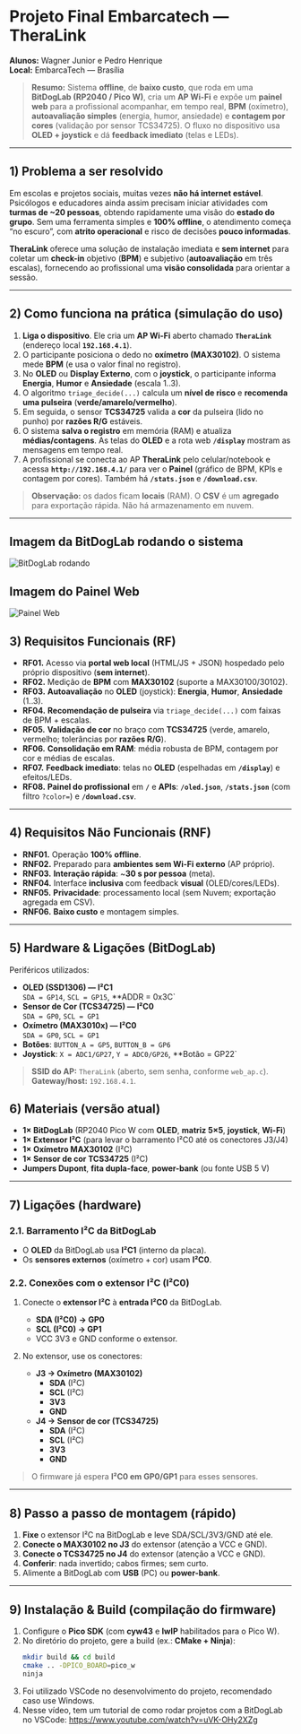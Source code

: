# Projeto Final Embarcatech — TheraLink
**Alunos:** Wagner Junior e Pedro Henrique  
**Local:** EmbarcaTech — Brasília

> **Resumo:** Sistema **offline**, de **baixo custo**, que roda em uma **BitDogLab (RP2040 / Pico W)**, cria um **AP Wi-Fi** e expõe um **painel web** para a profissional acompanhar, em tempo real, **BPM** (oxímetro), **autoavaliação simples** (energia, humor, ansiedade) e **contagem por cores** (validação por sensor TCS34725). O fluxo no dispositivo usa **OLED + joystick** e dá **feedback imediato** (telas e LEDs).

---

## 1) Problema a ser resolvido
Em escolas e projetos sociais, muitas vezes **não há internet estável**. Psicólogos e educadores ainda assim precisam iniciar atividades com **turmas de ~20 pessoas**, obtendo rapidamente uma visão do **estado do grupo**. Sem uma ferramenta simples e **100% offline**, o atendimento começa “no escuro”, com **atrito operacional** e risco de decisões **pouco informadas**.

**TheraLink** oferece uma solução de instalação imediata e **sem internet** para coletar um **check-in** objetivo (**BPM**) e subjetivo (**autoavaliação** em três escalas), fornecendo ao profissional uma **visão consolidada** para orientar a sessão.

---

## 2) Como funciona na prática (simulação do uso)
1. **Liga o dispositivo**. Ele cria um **AP Wi-Fi** aberto chamado **`TheraLink`** (endereço local **`192.168.4.1`**).  
2. O participante posiciona o dedo no **oxímetro (MAX30102)**. O sistema mede **BPM** (e usa o valor final no registro).  
3. No **OLED** ou **Display Externo**, com o **joystick**, o participante informa **Energia**, **Humor** e **Ansiedade** (escala 1..3).  
4. O algoritmo `triage_decide(...)` calcula um **nível de risco** e **recomenda uma pulseira** (**verde/amarelo/vermelho**).  
5. Em seguida, o sensor **TCS34725** valida a **cor** da pulseira (lido no punho) por **razões R/G** estáveis.  
6. O sistema **salva o registro** em memória (RAM) e atualiza **médias/contagens**. As telas do **OLED** e a rota web **`/display`** mostram as mensagens em tempo real.  
7. A profissional se conecta ao AP **TheraLink** pelo celular/notebook e acessa **`http://192.168.4.1/`** para ver o **Painel** (gráfico de BPM, KPIs e contagem por cores). Também há **`/stats.json`** e **`/download.csv`**.

> **Observação:** os dados ficam **locais** (RAM). O **CSV** é um **agregado** para exportação rápida. Não há armazenamento em nuvem.

---

## Imagem da BitDogLab rodando o sistema
![BitDogLab rodando](./etapa3/fotos/image.png "BitDogLab rodando")

## Imagem do Painel Web
![Painel Web](./etapa3/telas/painel.png "Painel Web")

## 3) Requisitos Funcionais (RF)
- **RF01.** Acesso via **portal web local** (HTML/JS + JSON) hospedado pelo próprio dispositivo (**sem internet**).  
- **RF02.** Medição de **BPM** com **MAX30102** (suporte a MAX30100/30102).  
- **RF03.** **Autoavaliação** no **OLED** (joystick): **Energia**, **Humor**, **Ansiedade** (1..3).  
- **RF04.** **Recomendação de pulseira** via `triage_decide(...)` com faixas de BPM + escalas.  
- **RF05.** **Validação de cor** no braço com **TCS34725** (verde, amarelo, vermelho; tolerâncias por **razões R/G**).  
- **RF06.** **Consolidação em RAM**: média robusta de BPM, contagem por cor e médias de escalas.  
- **RF07.** **Feedback imediato**: telas no **OLED** (espelhadas em **`/display`**) e efeitos/LEDs.  
- **RF08.** **Painel do profissional** em **`/`** e **APIs**: **`/oled.json`**, **`/stats.json`** (com filtro `?color=`) e **`/download.csv`**.

---

## 4) Requisitos Não Funcionais (RNF)
- **RNF01.** Operação **100% offline**.  
- **RNF02.** Preparado para **ambientes sem Wi-Fi externo** (AP próprio).  
- **RNF03.** **Interação rápida**: ~**30 s por pessoa** (meta).  
- **RNF04.** Interface **inclusiva** com feedback **visual** (OLED/cores/LEDs).  
- **RNF05.** **Privacidade**: processamento local (sem Nuvem; exportação agregada em CSV).  
- **RNF06.** **Baixo custo** e montagem simples.

---

## 5) Hardware & Ligações (BitDogLab)
Periféricos utilizados:

- **OLED (SSD1306) — I²C1**  
  `SDA = GP14`, `SCL = GP15`, **ADDR = 0x3C`
- **Sensor de Cor (TCS34725) — I²C0**  
  `SDA = GP0`, `SCL = GP1`
- **Oxímetro (MAX3010x) — I²C0**  
  `SDA = GP0`, `SCL = GP1`
- **Botões**: `BUTTON_A = GP5`, `BUTTON_B = GP6`  
- **Joystick**: `X = ADC1/GP27`, `Y = ADC0/GP26`, **Botão = GP22`

> **SSID do AP:** `TheraLink` (aberto, sem senha, conforme `web_ap.c`).  
> **Gateway/host:** `192.168.4.1`.

## 6) Materiais (versão atual)
- **1× BitDogLab** (RP2040 Pico W com **OLED**, **matriz 5×5**, **joystick**, **Wi-Fi**)
- **1× Extensor I²C** (para levar o barramento I²C0 até os conectores J3/J4)
- **1× Oxímetro MAX30102** (I²C)
- **1× Sensor de cor TCS34725** (I²C)
- **Jumpers Dupont**, **fita dupla-face**, **power-bank** (ou fonte USB 5 V)

---

## 7) Ligações (hardware)
### 2.1. Barramento I²C da BitDogLab
- O **OLED** da BitDogLab usa **I²C1** (interno da placa).
- Os **sensores externos** (oxímetro + cor) usam **I²C0**.

### 2.2. Conexões com o extensor I²C (I²C0)
1. Conecte o **extensor I²C** à **entrada I²C0** da BitDogLab.  
   - **SDA (I²C0) → GP0**  
   - **SCL (I²C0) → GP1**  
   - VCC 3V3 e GND conforme o extensor.

2. No extensor, use os conectores:
   - **J3 → Oxímetro (MAX30102)**  
     - **SDA** (I²C)  
     - **SCL** (I²C)  
     - **3V3**  
     - **GND**
   - **J4 → Sensor de cor (TCS34725)**  
     - **SDA** (I²C)  
     - **SCL** (I²C)  
     - **3V3**  
     - **GND**

> O firmware já espera **I²C0 em GP0/GP1** para esses sensores.

---

## 8) Passo a passo de montagem (rápido)
1. **Fixe** o extensor I²C na BitDogLab e leve SDA/SCL/3V3/GND até ele.  
2. **Conecte o MAX30102 no J3** do extensor (atenção a VCC e GND).  
3. **Conecte o TCS34725 no J4** do extensor (atenção a VCC e GND).  
4. **Conferir**: nada invertido; cabos firmes; sem curto.  
5. Alimente a BitDogLab com **USB** (PC) ou **power-bank**.

---

## 9) Instalação & Build (compilação do firmware)

1. Configure o **Pico SDK** (com **cyw43** e **lwIP** habilitados para o Pico W).  
2. No diretório do projeto, gere a build (ex.: **CMake + Ninja**):
   ```bash
   mkdir build && cd build
   cmake .. -DPICO_BOARD=pico_w
   ninja
3. Foi utilizado VSCode no desenvolvimento do projeto, recomendado caso use Windows.
4. Nesse vídeo, tem um tutorial de como rodar projetos com a BitDogLab no VSCode: https://www.youtube.com/watch?v=uVK-OHy2XZg